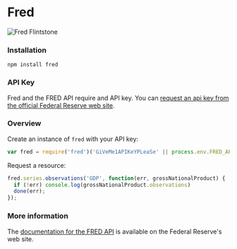 # Fred
![Fred Flintstone](http://f.cl.ly/items/1E2E1a2M1w1L3J1W0638/flintstones-fred1.gif)

### Installation
`npm install fred`

### API Key
Fred and the FRED API require and API key. You can [request an api key from the official Federal Reserve web site](http://api.stlouisfed.org/api_key.html).

### Overview

Create an instance of `fred` with your API key:
```javascript
var fred = require('fred')('GiVeMe1APIKeYPLeaSe' || process.env.FRED_API_KEY);
```

Request a resource:
```javascript
fred.series.observations('GDP', function(err, grossNationalProduct) {
  if (!err) console.log(grossNationalProduct.observations)
  done(err);
});
```


### More information

The [documentation for the FRED API](http://api.stlouisfed.org/docs/fred/#General_Documentation) is available on the Federal Reserve's web site.

